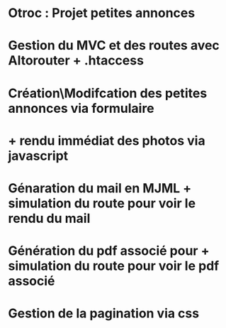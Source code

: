 # Otroc : Projet petites annonces
# Gestion du MVC et des routes avec Altorouter + .htaccess
# Création\Modifcation des petites annonces via formulaire 
# + rendu immédiat des photos via javascript
# Génaration du mail en MJML + simulation du route pour voir le rendu du mail
# Génération du pdf associé pour + simulation du route pour voir le pdf associé
# Gestion de la pagination  via css
